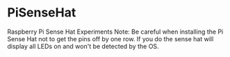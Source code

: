# PiSenseHat
Raspberry Pi Sense Hat Experiments
Note: Be careful when installing the Pi Sense Hat not to get the pins off by one row. If you do the sense hat will display all LEDs on and won't be detected by the OS. 
